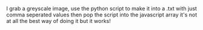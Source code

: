 
I grab a greyscale image, use the python script to make it into a .txt with just comma seperated values
then pop the script into the javascript array
it's not at all the best way of doing it but it works!
